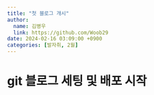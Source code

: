 ```yaml
---
title: "첫 블로그 개시"
author:
  name: 김병우
  link: https://github.com/Woob29
date: 2024-02-16 03:09:00 +0900
categories: [발자취, 2월]
---
```


# git 블로그 세팅 및 배포 시작
